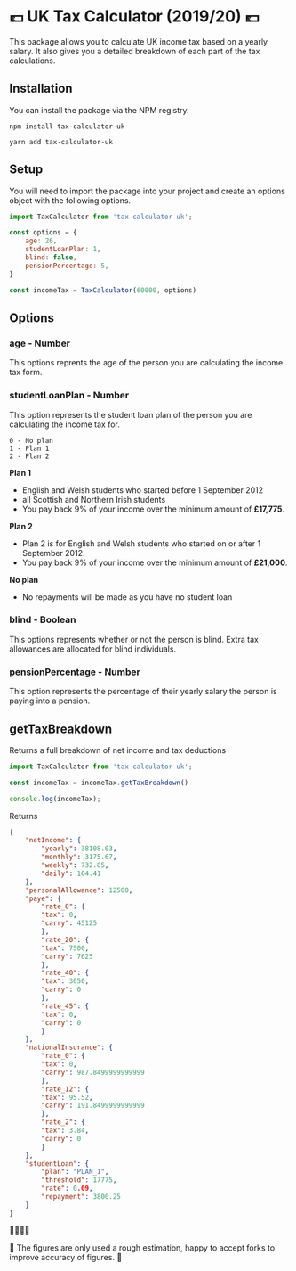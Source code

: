# 💷 UK Tax Calculator (2019/20) 💷

This package allows you to calculate UK income tax based on a yearly salary. It also gives you a detailed breakdown of each part of the tax calculations.

## Installation

You can install the package via the NPM registry.

```
npm install tax-calculator-uk
```

```
yarn add tax-calculator-uk
```

## Setup

You will need to import the package into your project and create an options object with the following options.

```javascript
import TaxCalculator from 'tax-calculator-uk';

const options = {
	age: 26,
	studentLoanPlan: 1,
	blind: false,
	pensionPercentage: 5,
}

const incomeTax = TaxCalculator(60000, options)
```

## Options

### age - Number
This options reprents the age of the person you are calculating the income tax form.

### studentLoanPlan - Number
This option represents the student loan plan of the person you are calculating the income tax for.

```
0 - No plan
1 - Plan 1
2 - Plan 2
```

**Plan 1**
- English and Welsh students who started before 1 September 2012
- all Scottish and Northern Irish students
- You pay back 9% of your income over the minimum amount of **£17,775**.

**Plan 2**
- Plan 2 is for English and Welsh students who started on or after 1 September 2012.
- You pay back 9% of your income over the minimum amount of **£21,000**.

**No plan**
- No repayments will be made as you have no student loan

### blind - Boolean
This options represents whether or not the person is blind. Extra tax allowances are allocated for blind individuals.

### pensionPercentage - Number
This option represents the percentage of their yearly salary the person is paying into a pension.

## getTaxBreakdown
Returns a full breakdown of net income and tax deductions

```javascript
import TaxCalculator from 'tax-calculator-uk';

const incomeTax = incomeTax.getTaxBreakdown()

console.log(incomeTax);
```


Returns
```json
{
	"netIncome": {
		"yearly": 38108.03,
		"monthly": 3175.67,
		"weekly": 732.85,
		"daily": 104.41
	},
	"personalAllowance": 12500,
	"paye": {
		"rate_0": {
		"tax": 0,
		"carry": 45125
		},
		"rate_20": {
		"tax": 7500,
		"carry": 7625
		},
		"rate_40": {
		"tax": 3050,
		"carry": 0
		},
		"rate_45": {
		"tax": 0,
		"carry": 0
		}
	},
	"nationalInsurance": {
		"rate_0": {
		"tax": 0,
		"carry": 987.8499999999999
		},
		"rate_12": {
		"tax": 95.52,
		"carry": 191.8499999999999
		},
		"rate_2": {
		"tax": 3.84,
		"carry": 0
		}
	},
	"studentLoan": {
		"plan": "PLAN_1",
		"threshold": 17775,
		"rate": 0.09,
		"repayment": 3800.25
	}
}
```

🏴󠁧󠁢󠁷󠁬󠁳󠁿🏴󠁧󠁢󠁥󠁮󠁧󠁿🏴󠁧󠁢󠁳󠁣󠁴󠁿🏴󠁧󠁢󠁮󠁩󠁲󠁿

🚧 The figures are only used a rough estimation, happy to accept forks to improve accuracy of figures. 🚧